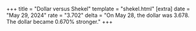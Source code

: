 +++
title = "Dollar versus Shekel"
template = "shekel.html"
[extra]
date = "May 29, 2024"
rate = "3.702"
delta = "On May 28, the dollar was 3.678. The dollar became 0.670% stronger."
+++
